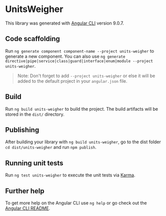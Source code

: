 # UnitsWeigher

This library was generated with [Angular CLI](https://github.com/angular/angular-cli) version 9.0.7.

## Code scaffolding

Run `ng generate component component-name --project units-weigher` to generate a new component. You can also use `ng generate directive|pipe|service|class|guard|interface|enum|module --project units-weigher`.
> Note: Don't forget to add `--project units-weigher` or else it will be added to the default project in your `angular.json` file. 

## Build

Run `ng build units-weigher` to build the project. The build artifacts will be stored in the `dist/` directory.

## Publishing

After building your library with `ng build units-weigher`, go to the dist folder `cd dist/units-weigher` and run `npm publish`.

## Running unit tests

Run `ng test units-weigher` to execute the unit tests via [Karma](https://karma-runner.github.io).

## Further help

To get more help on the Angular CLI use `ng help` or go check out the [Angular CLI README](https://github.com/angular/angular-cli/blob/master/README.md).
